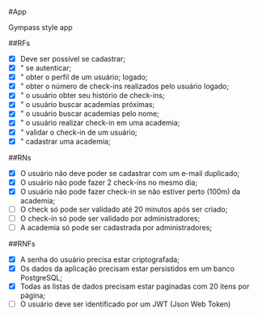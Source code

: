 #App

Gympass style app

##RFs

- [X] Deve ser possível se cadastrar;
- [X] " se autenticar;
- [X] " obter o perfil de um usuário; logado;
- [X] " obter o número de check-ins realizados pelo usuário logado;
- [X] " o usuário obter seu histório de check-ins;
- [X] " o usuário buscar academias próximas;
- [X] " o usuário buscar academias pelo nome;
- [X] " o usuário realizar check-in em uma academia;
- [X] " validar o check-in de um usuário;
- [X] " cadastrar uma academia;

##RNs

- [X] O usuário não deve poder se cadastrar com um e-mail duplicado;
- [X] O usuário não pode fazer 2 check-ins no mesmo dia;
- [X] O usuário não pode fazer check-in se não estiver perto (100m) da academia;
- [ ] O check só pode ser validado até 20 minutos após ser criado;
- [ ] O check-in só pode ser validado por administradores;
- [ ] A academia só pode ser cadastrada por administradores;

##RNFs

- [X] A senha do usuário precisa estar criptografada;
- [X] Os dados da aplicação precisam estar persistidos em um banco PostgreSQL;
- [X] Todas as listas de dados precisam estar paginadas com 20 itens por página;
- [ ] O usuário deve ser identificado por um JWT (Json Web Token)